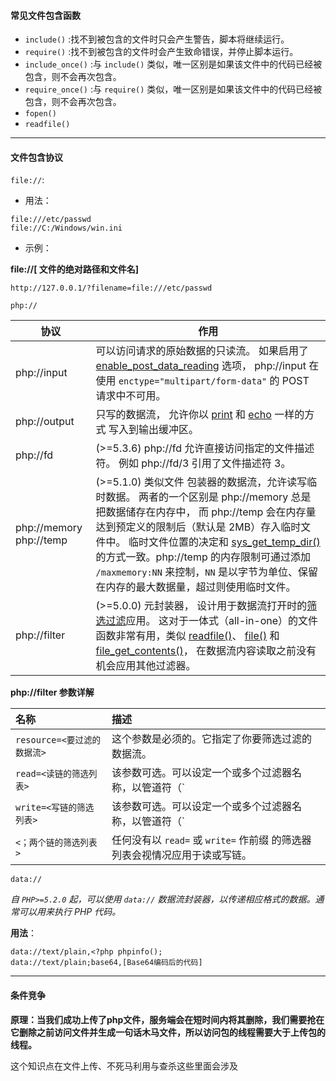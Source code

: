 #### 常见文件包含函数

+ `include()` :找不到被包含的文件时只会产生警告，脚本将继续运行。
+ `require()` :找不到被包含的文件时会产生致命错误，并停止脚本运行。
+ `include_once()` :与 `include()` 类似，唯一区别是如果该文件中的代码已经被包含，则不会再次包含。
+ `require_once()` :与 `require()` 类似，唯一区别是如果该文件中的代码已经被包含，则不会再次包含。
+ `fopen()`
+ `readfile()`

---

#### 文件包含协议

`file://`:

+ 用法：

```
file:///etc/passwd
file://C:/Windows/win.ini
```

+ 示例：

**file://[ 文件的绝对路径和文件名]**

```
http://127.0.0.1/?filename=file:///etc/passwd
```



`php://`

| 协议                    | 作用                                                         |
| ----------------------- | ------------------------------------------------------------ |
| php://input             | 可以访问请求的原始数据的只读流。 如果启用了 [enable_post_data_reading](https://www.php.net/manual/zh/ini.core.php#ini.enable-post-data-reading) 选项， php://input 在使用 `enctype="multipart/form-data"` 的 POST 请求中不可用。 |
| php://output            | 只写的数据流， 允许你以 [print](https://www.php.net/manual/zh/function.print.php) 和 [echo](https://www.php.net/manual/zh/function.echo.php) 一样的方式 写入到输出缓冲区。 |
| php://fd                | (>=5.3.6) php://fd 允许直接访问指定的文件描述符。 例如 php://fd/3 引用了文件描述符 3。 |
| php://memory php://temp | (>=5.1.0) 类似文件 包装器的数据流，允许读写临时数据。 两者的一个区别是 php://memory 总是把数据储存在内存中， 而 php://temp 会在内存量达到预定义的限制后（默认是 2MB）存入临时文件中。 临时文件位置的决定和 [sys_get_temp_dir()](https://www.php.net/manual/zh/function.sys-get-temp-dir.php) 的方式一致。php://temp 的内存限制可通过添加 `/maxmemory:NN` 来控制，`NN` 是以字节为单位、保留在内存的最大数据量，超过则使用临时文件。 |
| php://filter            | (>=5.0.0) 元封装器， 设计用于数据流打开时的[筛选过滤](https://www.php.net/manual/zh/filters.php)应用。 这对于一体式（all-in-one）的文件函数非常有用，类似 [readfile()](https://www.php.net/manual/zh/function.readfile.php)、 [file()](https://www.php.net/manual/zh/function.file.php) 和 [file_get_contents()](https://www.php.net/manual/zh/function.file-get-contents.php)， 在数据流内容读取之前没有机会应用其他过滤器。 |

**php://filter 参数详解**

| 名称                        | 描述                                                         |
| :-------------------------- | :----------------------------------------------------------- |
| `resource=<要过滤的数据流>` | 这个参数是必须的。它指定了你要筛选过滤的数据流。             |
| `read=<读链的筛选列表>`     | 该参数可选。可以设定一个或多个过滤器名称，以管道符（`|`）分隔。 |
| `write=<写链的筛选列表>`    | 该参数可选。可以设定一个或多个过滤器名称，以管道符（`|`）分隔。 |
| `<；两个链的筛选列表>`      | 任何没有以 `read=` 或 `write=` 作前缀 的筛选器列表会视情况应用于读或写链。 |



`data://`

*自 `PHP>=5.2.0` 起，可以使用 `data://` 数据流封装器，以传递相应格式的数据。通常可以用来执行 PHP 代码。*

**用法**：

```
data://text/plain,<?php phpinfo();
data://text/plain;base64,[Base64编码后的代码]
```

---

#### 条件竞争

**原理：当我们成功上传了php文件，服务端会在短时间内将其删除，我们需要抢在它删除之前访问文件并生成一句话木马文件，所以访问包的线程需要大于上传包的线程。**

这个知识点在文件上传、不死马利用与查杀这些里面会涉及

